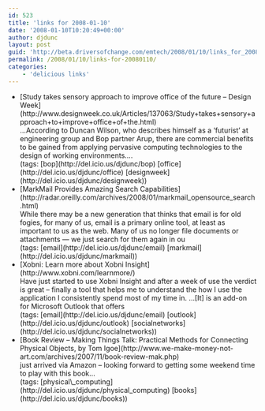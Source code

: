 ```yaml
---
id: 523
title: 'links for 2008-01-10'
date: '2008-01-10T10:20:49+00:00'
author: djdunc
layout: post
guid: 'http://beta.driversofchange.com/emtech/2008/01/10/links_for_20080110/'
permalink: /2008/01/10/links-for-20080110/
categories:
    - 'delicious links'
---
```


- <div class="delicious-link">[Study takes sensory approach to improve office of the future – Design Week](http://www.designweek.co.uk/Articles/137063/Study+takes+sensory+approach+to+improve+office+of+the.html)</div><div class="delicious-extended">…According to Duncan Wilson, who describes himself as a ‘futurist’ at engineering group and Bop partner Arup, there are commercial benefits to be gained from applying pervasive computing technologies to the design of working environments….</div><div class="delicious-tags">(tags: [bop](http://del.icio.us/djdunc/bop) [office](http://del.icio.us/djdunc/office) [designweek](http://del.icio.us/djdunc/designweek))</div>
- <div class="delicious-link">[MarkMail Provides Amazing Search Capabilities](http://radar.oreilly.com/archives/2008/01/markmail_opensource_search.html)</div><div class="delicious-extended">While there may be a new generation that thinks that email is for old fogies, for many of us, email is a primary online tool, at least as important to us as the web. Many of us no longer file documents or attachments — we just search for them again in ou</div><div class="delicious-tags">(tags: [email](http://del.icio.us/djdunc/email) [markmail](http://del.icio.us/djdunc/markmail))</div>
- <div class="delicious-link">[Xobni: Learn more about Xobni Insight](http://www.xobni.com/learnmore/)</div><div class="delicious-extended">Have just started to use Xobni Insight and after a week of use the verdict is great – finally a tool that helps me to understand the how I use the application I consistently spend most of my time in. …[It] is an add-on for Microsoft Outlook that offers</div><div class="delicious-tags">(tags: [email](http://del.icio.us/djdunc/email) [outlook](http://del.icio.us/djdunc/outlook) [socialnetworks](http://del.icio.us/djdunc/socialnetworks))</div>
- <div class="delicious-link">[Book Review – Making Things Talk: Practical Methods for Connecting Physical Objects, by Tom Igoe](http://www.we-make-money-not-art.com/archives/2007/11/book-review-mak.php)</div><div class="delicious-extended">just arrived via Amazon – looking forward to getting some weekend time to play with this book…</div><div class="delicious-tags">(tags: [physical\_computing](http://del.icio.us/djdunc/physical_computing) [books](http://del.icio.us/djdunc/books))</div>